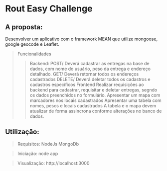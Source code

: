 # Rout Easy Challenge

## A proposta:
Desenvolver um aplicativo com o framework MEAN que utilize mongoose, google geocode e Leaflet.
>Funcionalidades
>>Backend: 
POST/ Deverá cadastrar as entregas na base de dados, com nome do usuário, peso da entrega e endereço detalhado.
GET/ Deverá retornar todos os endereços cadastrados
DELETE/ Deverá deletar todos os cadastros e cadastros específicos
>>Frontend
Realizar requisições ao backend para cadastrar, requisitar e deletar entregas, segndo os dados preenchidos no formulário.
Apresentar um mapa com marcadores nos locais cadastrados
Apresentar uma tabela com nomes, pesos e locais cadastrados
A tabela e o mapa devem atualizar de forma assincrona conforme alterações no banco de dados.

## Utilização:
>Requisitos:
NodeJs
MongoDb

>Iniciação:
node app

>Visualização:
http://localhost:3000